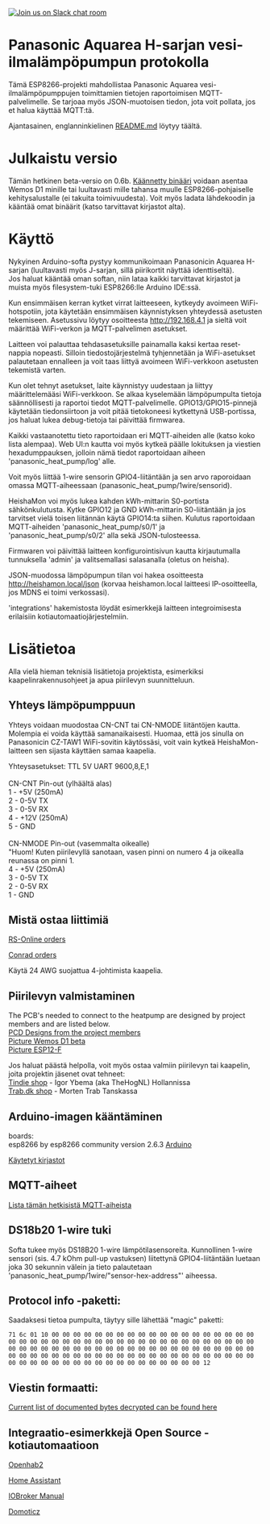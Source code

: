[![Join us on Slack chat room](https://img.shields.io/badge/Slack-Join%20the%20chat%20room-orange)](https://join.slack.com/t/panasonic-wemos/shared_invite/enQtODg2MDY0NjE1OTI3LTgzYjkwMzIwNTAwZTMyYzgwNDQ1Y2QxYjkwODg3NjMyN2MyM2ViMDM3Yjc3OGE3MGRiY2FkYzI4MzZiZDVkNGE)


# Panasonic Aquarea H-sarjan vesi-ilmalämpöpumpun protokolla

Tämä ESP8266-projekti mahdollistaa Panasonic Aquarea vesi-ilmalämpöpumppujen toimittamien tietojen raportoimisen MQTT-palvelimelle. Se tarjoaa myös JSON-muotoisen tiedon, jota voit pollata, jos et halua käyttää MQTT:tä.

Ajantasainen, englanninkielinen [README.md](README.md) löytyy täältä.

# Julkaistu versio

Tämän hetkinen beta-versio on 0.6b. [Käännetty binääri](binaries/HeishaMon.ino.d1-v0.6.bin) voidaan asentaa Wemos D1 minille tai luultavasti mille tahansa muulle ESP8266-pohjaiselle kehitysalustalle (ei takuita toimivuudesta). Voit myös ladata lähdekoodin ja kääntää omat binäärit (katso tarvittavat kirjastot alta).

# Käyttö

Nykyinen Arduino-softa pystyy kommunikoimaan Panasonicin Aquarea H-sarjan (luultavasti myös J-sarjan, sillä piirikortit näyttää identtiseltä). \
Jos haluat kääntää oman softan, niin lataa kaikki tarvittavat kirjastot ja muista myös filesystem-tuki ESP8266:lle Arduino IDE:ssä.

Kun ensimmäisen kerran kytket virrat laitteeseen, kytkeydy avoimeen WiFi-hotspotiin, jota käytetään ensimmäisen käynnistyksen yhteydessä asetusten tekemiseen. Asetussivu löytyy osoitteesta http://192.168.4.1 ja sieltä voit määrittää WiFi-verkon ja MQTT-palvelimen asetukset.

Laitteen voi palauttaa tehdasasetuksille painamalla kaksi kertaa reset-nappia nopeasti. Silloin tiedostojärjestelmä tyhjennetään ja WiFi-asetukset palautetaan ennalleen ja voit taas liittyä avoimeen WiFi-verkkoon asetusten tekemistä varten.

Kun olet tehnyt asetukset, laite käynnistyy uudestaan ja liittyy määrittelemääsi WiFi-verkkoon. Se alkaa kyselemään lämpöpumpulta tietoja säännöllisesti ja raportoi tiedot MQTT-palvelimelle. GPIO13/GPIO15-pinnejä käytetään tiedonsiirtoon ja voit pitää tietokoneesi kytkettynä USB-portissa, jos haluat lukea debug-tietoja tai päivittää firmwarea.

Kaikki vastaanotettu tieto raportoidaan eri MQTT-aiheiden alle (katso koko lista alempaa). Web UI:n kautta voi myös kytkeä päälle lokituksen ja viestien hexadumppauksen, jolloin nämä tiedot raportoidaan aiheen 'panasonic_heat_pump/log' alle.

Voit myös liittää 1-wire sensorin GPIO4-liitäntään ja sen arvo raporoidaan omassa MQTT-aiheessaan (panasonic_heat_pump/1wire/sensorid).

HeishaMon voi myös lukea kahden kWh-mittarin S0-portista sähkönkulutusta. Kytke GPIO12 ja GND kWh-mittarin S0-liitäntään ja jos tarvitset vielä toisen liitännän käytä GPIO14:ta siihen. Kulutus raportoidaan MQTT-aiheiden 'panasonic_heat_pump/s0/1' ja 'panasonic_heat_pump/s0/2' alla sekä JSON-tulosteessa.

Firmwaren voi päivittää laitteen konfigurointisivun kautta kirjautumalla tunnuksella 'admin' ja valitsemallasi salasanalla (oletus on heisha).

JSON-muodossa lämpöpumpun tilan voi hakea osoitteesta http://heishamon.local/json (korvaa heishamon.local laitteesi IP-osoitteella, jos MDNS ei toimi verkossasi).

'integrations' hakemistosta löydät esimerkkejä laitteen integroimisesta erilaisiin kotiautomaatiojärjestelmiin.

# Lisätietoa

Alla vielä hieman teknisiä lisätietoja projektista, esimerkiksi kaapelinrakennusohjeet ja apua piirilevyn suunnitteluun.

## Yhteys lämpöpumppuun

Yhteys voidaan muodostaa CN-CNT tai CN-NMODE liitäntöjen kautta. Molempia ei voida käyttää samanaikaisesti. Huomaa, että jos sinulla on Panasonicin CZ-TAW1 WiFi-sovitin käytössäsi, voit vain kytkeä HeishaMon-laitteen sen sijasta käyttäen samaa kaapelia.

Yhteysasetukset: TTL 5V UART 9600,8,E,1 \
\
CN-CNT Pin-out (ylhäältä alas) \
1 - +5V (250mA)  \
2 - 0-5V TX  \
3 - 0-5V RX  \
4 - +12V (250mA) \
5 - GND \
 \
CN-NMODE Pin-out (vasemmalta oikealle) \
"Huom! Kuten piirilevyllä sanotaan, vasen pinni on numero 4 ja oikealla reunassa on pinni 1. \
4 - +5V (250mA)  \
3 - 0-5V TX  \
2 - 0-5V RX  \
1 - GND

## Mistä ostaa liittimiä 
[RS-Online orders](Connectors_RSO.md)

[Conrad orders](Connectors_Conrad.md)

Käytä 24 AWG suojattua 4-johtimista kaapelia.

## Piirilevyn valmistaminen 
The PCB's needed to connect to the heatpump are designed by project members and are listed below. \
[PCD Designs from the project members](PCB_Designs.md) \
[Picture Wemos D1 beta](WEMOSD1.JPG) \
[Picture ESP12-F](NewHeishamon.JPG)

Jos haluat päästä helpolla, voit myös ostaa valmiin piirilevyn tai kaapelin, joita projektin jäsenet ovat tehneet: \
[Tindie shop](https://www.tindie.com/stores/thehognl/) - Igor Ybema (aka TheHogNL) Hollannissa \
[Trab.dk shop](https://www.trab.dk/en/search?controller=search&orderby=position&orderway=desc&search_query=panasonic&submit_search=) - Morten Trab Tanskassa


## Arduino-imagen kääntäminen 
boards: \
esp8266 by esp8266 community version 2.6.3 [Arduino](https://github.com/esp8266/Arduino/releases/tag/2.6.3)

[Käytetyt kirjastot](LIBSUSED.md)


## MQTT-aiheet 
[Lista tämän hetkisistä MQTT-aiheista](MQTT-Topics.md)

## DS18b20 1-wire tuki

Softa tukee myös DS18B20 1-wire lämpötilasensoreita. Kunnollinen 1-wire sensori (sis. 4.7 kOhm pull-up vastuksen) liitettynä GPIO4-liitäntään luetaan joka 30 sekunnin välein ja tieto palautetaan 'panasonic_heat_pump/1wire/"sensor-hex-address"' aiheessa.
 
## Protocol info -paketti:
Saadaksesi tietoa pumpulta, täytyy sille lähettää "magic" paketti:

`71 6c 01 10 00 00 00 00 00 00 00 00 00 00 00 00 00 00 00 00 00 00 00 00 00 00 00 00 00 00 00 00 00 00 00 00 00 00 00 00 00 00 00 00 00 00 00 00 00 00 00 00 00 00 00 00 00 00 00 00 00 00 00 00 00 00 00 00 00 00 00 00 00 00 00 00 00 00 00 00 00 00 00 00 00 00 00 00 00 00 00 00 00 00 00 00 00 00 00 00 00 00 00 00 00 00 00 00 00 00 12`


## Viestin formaatti: 
[Current list of documented bytes decrypted can be found here](ProtocolByteDecrypt.md)


## Integraatio-esimerkkejä Open Source -kotiautomaatioon
[Openhab2](Integrations/Openhab2)

[Home Assistant](https://github.com/Egyras/HeishaMon/tree/master/Integrations/Home%20Assistant)

[IOBroker Manual](Integrations/ioBroker_manual)

[Domoticz](Integrations/Domoticz)


